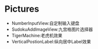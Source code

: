 # Pictures

- NumberInputView:自定制输入键盘
- SudokuAddImageView:九宫格图片选择器
- TigerMachine:老虎机效果
- VerticalPostionLabel:纵向居中Label效果